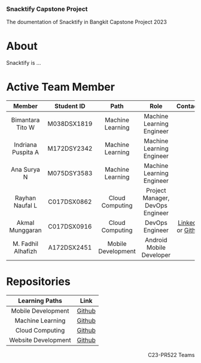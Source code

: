 ### Snacktify Capstone Project
The doumentation of Snacktify in Bangkit Capstone Project 2023

# About
Snacktify is ...

# Active Team Member
|            Member           | Student ID |        Path        |                    Role                    |                                                       Contacts                                                      |
| :-------------------------: | :--------: | :----------------: | :----------------------------------------: | :-----------------------------------------------------------------------------------------------------------------: |
|        Bimantara Tito W        | M038DSX1819 |  Machine Learning  | Machine Learning Engineer |            |
|      Indriana Puspita A     | M172DSY2342 |  Machine Learning  |          Machine Learning Engineer         |     |
|     Ana Surya N     | M075DSY3583 |  Machine Learning  |          Machine Learning Engineer          |                         |
|      Rayhan Naufal L     | C017DSX0862 |   Cloud Computing  | Project Manager, DevOps Engineer |        |
|     Akmal Munggaran     | C017DSX0916 |   Cloud Computing  |               DevOps Engineer              |            [LinkedIn](https://www.linkedin.com/in/akmalmunggaran/) or [Github](https://github.com/akMALE21)            |
| M. Fadhil Alhafizh | A172DSX2451 | Mobile Development | Android Mobile Developer |  |

# Repositories

|   Learning Paths   |                                Link                                |
| :----------------: | :----------------------------------------------------------------: |
| Mobile Development | [Github](https://github.com/Snacktify/capstone-md) |
|  Machine Learning  |  [Github](https://github.com/Snacktify/capstone-ml)  |
|   Cloud Computing  |   [Github](https://github.com/Snacktify/capstone-api)  |
| Website Development| [Github](https://github.com/Snacktify/capstone-website) |

<p align="right"> C23-PR522 Teams </p>

